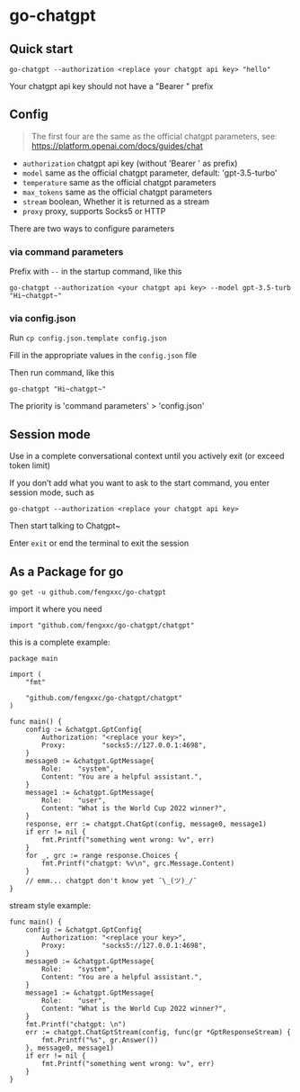 # go-chatgpt

## Quick start
```
go-chatgpt --authorization <replace your chatgpt api key> "hello"
```
Your chatgpt api key should not have a "Bearer " prefix

## Config
> The first four are the same as the official chatgpt parameters, see: https://platform.openai.com/docs/guides/chat
 - `authorization` chatgpt api key (without 'Bearer ' as prefix)
 - `model` same as the official chatgpt parameter, default: 'gpt-3.5-turbo'
 - `temperature` same as the official chatgpt parameters
 - `max_tokens` same as the official chatgpt parameters
 - `stream` boolean, Whether it is returned as a stream
 - `proxy` proxy, supports Socks5 or HTTP
 
There are two ways to configure parameters
### via command parameters
Prefix with `--` in the startup command, like this
```
go-chatgpt --authorization <your chatgpt api key> --model gpt-3.5-turb "Hi~chatgpt~"
```
### via config.json
Run `cp config.json.template config.json`

Fill in the appropriate values in the `config.json` file

Then run command, like this
```
go-chatgpt "Hi~chatgpt~"
```

The priority is 'command parameters' > 'config.json'
## Session mode
Use in a complete conversational context until you actively exit (or exceed token limit)

If you don’t add what you want to ask to the start command, you enter session mode, such as
```
go-chatgpt --authorization <replace your chatgpt api key>
```
Then start talking to Chatgpt~

Enter `exit` or end the terminal to exit the session

## As a Package for go
```
go get -u github.com/fengxxc/go-chatgpt
```
import it where you need
```golang
import "github.com/fengxxc/go-chatgpt/chatgpt"
```

this is a complete example:
```golang
package main

import (
	"fmt"

	"github.com/fengxxc/go-chatgpt/chatgpt"
)

func main() {
	config := &chatgpt.GptConfig{
		Authorization: "<replace your key>",
		Proxy:         "socks5://127.0.0.1:4698",
	}
	message0 := &chatgpt.GptMessage{
		Role:    "system",
		Content: "You are a helpful assistant.",
	}
	message1 := &chatgpt.GptMessage{
		Role:    "user",
		Content: "What is the World Cup 2022 winner?",
	}
	response, err := chatgpt.ChatGpt(config, message0, message1)
	if err != nil {
		fmt.Printf("something went wrong: %v", err)
	}
	for _, grc := range response.Choices {
		fmt.Printf("chatgpt: %v\n", grc.Message.Content)
	}
	// emm... chatgpt don't know yet ¯\_(ツ)_/¯
}
```

stream style example:
```golang
func main() {
	config := &chatgpt.GptConfig{
		Authorization: "<replace your key>",
		Proxy:         "socks5://127.0.0.1:4698",
	}
	message0 := &chatgpt.GptMessage{
		Role:    "system",
		Content: "You are a helpful assistant.",
	}
	message1 := &chatgpt.GptMessage{
		Role:    "user",
		Content: "What is the World Cup 2022 winner?",
	}
	fmt.Printf("chatgpt: \n")
	err := chatgpt.ChatGptStream(config, func(gr *GptResponseStream) {
		fmt.Printf("%s", gr.Answer())
	}, message0, message1)
	if err != nil {
		fmt.Printf("something went wrong: %v", err)
	}
}
```